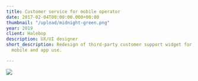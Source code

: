 ```yaml
---
title: Customer service for mobile operator
date: 2017-02-04T00:00:00.000+00:00
thumbnail: "/upload/midnight-green.png"
year: 2019
client: Halebop
description: UX/UI designer
short_description: Redesign of third-party customer support widget for both desktop,
  mobile and app use.

---
```

![](/upload/2.png)